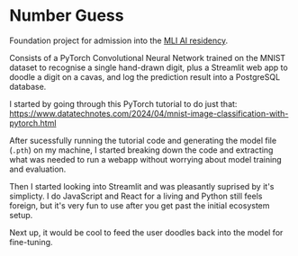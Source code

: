 # Number Guess

Foundation project for admission into the [MLI AI residency](https://programme.mlx.institute/about).

Consists of a PyTorch Convolutional Neural Network trained on the MNIST dataset to recognise a single hand-drawn digit, plus a Streamlit web app to doodle a digit on a cavas, and log the prediction result into a PostgreSQL database.

I started by going through this PyTorch tutorial to do just that:
https://www.datatechnotes.com/2024/04/mnist-image-classification-with-pytorch.html

After sucessfully running the tutorial code and generating the model file (`.pth`) on my machine, I started breaking down the code and extracting what was needed to run a webapp without worrying about model training and evaluation.

Then I started looking into Streamlit and was pleasantly suprised by it's simplicty. I do JavaScript and React for a living and Python still feels foreign, but it's very fun to use after you get past the initial ecosystem setup.

Next up, it would be cool to feed the user doodles back into the model for fine-tuning.
